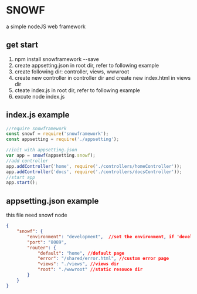 # SNOWF
a simple nodeJS web framework

## get start
1. npm install snowframework --save
1. create appsetting.json in root dir, refer to following example
1. create following dir: controller, views, wwwroot
1. create new controller in controller dir and create new index.html in views dir
1. cteate index.js in root dir, refer to following example
1. excute node index.js

## index.js example

``` js
//require snowframework
const snowf = require('snowframework');
const appsetting = require('./appsetting');

//init with appsetting.json
var app = snowf(appsetting.snowf);
//add controller
app.addController('home', require('./controllers/homeController'));
app.addController('docs', require('./controllers/docsController'));
//start app
app.start();
```

## appsetting.json example
this file need snowf node
```json
{
    "snowf": {
        "environment": "development",  //set the environment, if 'development', you will recive the debug info, else it will show the custom error page
        "port": "8089",
        "router": {
            "default": "home", //default page
            "error": "/shared/error.html", //custom error page
            "views": "./views", //views dir
            "root": "./wwwroot" //static resouce dir
        }
    }
}
```
